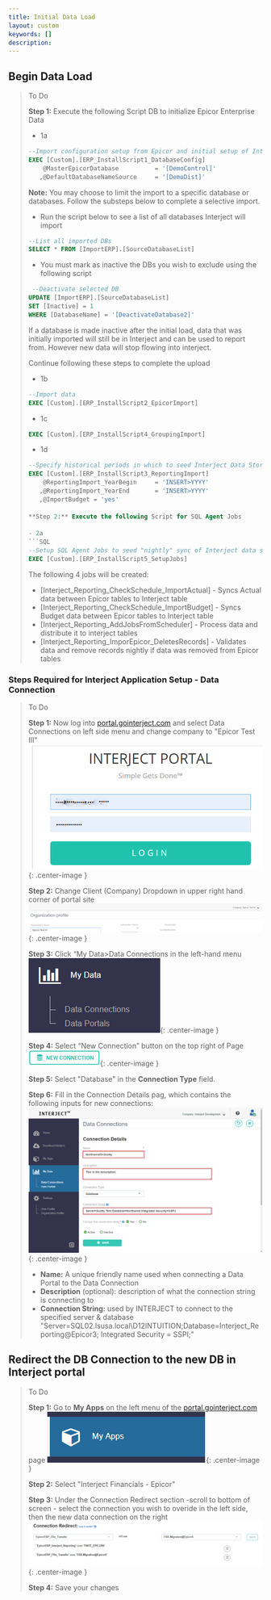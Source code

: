 ```yaml
---
title: Initial Data Load
layout: custom
keywords: []
description: 
---
```


## Begin Data Load

> To Do
>
> **Step 1:** Execute the following Script DB to initialize Epicor Enterprise Data
>
>
> - 1a
> ```SQL
> --Import configuration setup from Epicor and initial setup of Interject
> EXEC [Custom].[ERP_InstallScript1_DatabaseConfig]
> 	  @MasterEpicorDatabase          = '[DemoControl]'
> 	 ,@DefaultDatabaseNameSource     = '[DemoDist]'
> ```
>
> **Note:** You may choose to limit the import to a specific database or databases. Follow the substeps below to complete a selective import.
>
>  - Run the script below to see a list of all databases Interject will import
>  ```SQL
> --List all imported DBs
> SELECT * FROM [ImportERP].[SourceDatabaseList]
>  ```
>
>  - You must mark as inactive the DBs you wish to exclude using the following script
> ```SQL
>  --Deactivate selected DB
> UPDATE [ImportERP].[SourceDatabaseList]
> SET [Inactive] = 1 
> WHERE [DatabaseName] = '[DeactivateDatabase2]'
>```
> If a database is made inactive after the initial load, data that was initially imported will still be in Interject and can be used to report from. However new data will stop flowing into interject.
>
> Continue following these steps to complete the upload
>
> - 1b
> ```SQL
> --Import data 
> EXEC [Custom].[ERP_InstallScript2_EpicorImport]
> ```
>
> - 1c
> ```SQL
> EXEC [Custom].[ERP_InstallScript4_GroupingImport]
> ```
>
> - 1d
>```SQL
> --Specify historical periods in which to seed Interject Data Store
> EXEC [Custom].[ERP_InstallScript3_ReportingImport]
> 	  @ReportingImport_YearBegin     = 'INSERT>YYYY'
>	 ,@ReportingImport_YearEnd       = 'INSERT>YYYY'
>    ,@ImportBudget = 'yes'
> 
> **Step 2:** Execute the following Script for SQL Agent Jobs
> 
> - 2a
> ```SQL
> --Setup SQL Agent Jobs to seed "nightly" sync of Interject data store
> EXEC [Custom].[ERP_InstallScript5_SetupJobs]
> ```
> 
> The following 4 jobs will be created: 
> * \[Interject_Reporting_CheckSchedule_ImportActual\] - Syncs Actual data between Epicor tables to Interject table
> * \[Interject_Reporting_CheckSchedule_ImportBudget\] - Syncs Budget data between Epicor tables to Interject table
> * \[Interject_Reporting_AddJobsFromScheduler\] - Process data and distribute it to interject tables 
> * \[Interject_Reporting_ImporEpicor_DeletesRecords\] - Validates data and remove records nightly if data was removed from Epicor tables 

### Steps Required for Interject Application Setup - Data Connection

> To Do
>
> **Step 1:** Now log into [portal.gointerject.com](https://portal.gointerject.com) and select Data Connections on left side menu and change company to "Epicor Test III"
> ![New connection Button](/images/A-InitialDataLoad/Login1.png){: .center-image }
> 
> **Step 2:** Change Client \(Company\) Dropdown in upper right hand corner of portal site 
> ![New connection Button](/images/A-InitialDataLoad/changeco.png){: .center-image }
>
> **Step 3:** Click “My Data>Data Connections in the left-hand menu 
> ![New connection Button](/images/A-InitialDataLoad/NewConnection0.png){: .center-image }
>
> **Step 4:** Select “New Connection” button on the top right of Page
> ![New connection Button](/images/A-SQL-Installation/NewConnections.png){: .center-image }
>
> **Step 5:** Select "Database" in the **Connection Type** field.
>
> **Step 6:** Fill in the Connection Details pag, which contains the following inputs for new connections:
> ![Connection Details Page](/images/Database/04.png){: .center-image }
> 
> * **Name:** A unique friendly name used when connecting a Data Portal to the Data Connection
> * **Description** (optional): description of what the connection string is connecting to
> * **Connection String:** used by INTERJECT to connect to the specified server & database
> "Server=SQL02.lsusa.local\D12INTUITION;Database=Interject_Reporting@Epicor3; Integrated Security = SSPI;"
>

## Redirect the DB Connection to the new DB in Interject portal

> To Do
>
> **Step 1:** Go to **My Apps** on the left menu of the [portal.gointerject.com](https://portal.gointerject.com) page
>![Epicor Tools Connection Page](/images/A-InitialDataLoad/MyApps.png){: .center-image }
>
> **Step 2:** Select "Interject Financials - Epicor" 
>
> **Step 3:** Under the Connection Redirect section -scroll to bottom of screen - select the connection you wish to overide in the left side, then the new data connection on the right
> ![Epicor Tools Connection Page](/images/A-InitialDataLoad/ConnectionRedirect.png){: .center-image }
>
> **Step 4:** Save your changes
